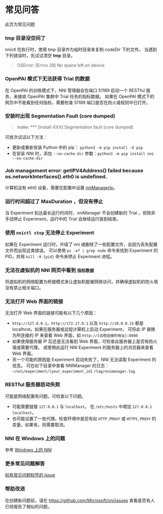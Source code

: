# 常见问答

此页为常见问题

### tmp 目录没空间了

nnictl 在执行时，使用 tmp 目录作为临时目录来复制 codeDir 下的文件。 当遇到下列错误时，先试试清空 **tmp** 目录。

> OSError: [Errno 28] No space left on device

### OpenPAI 模式下无法获得 Trial 的数据

在 OpenPAI 的训练模式下，NNI 管理器会在端口 51189 启动一个 RESTful 服务，来接收 OpenPAI 集群中 Trial 任务的指标数据。 如果在 OpenPAI 模式下的网页中不能看到任何指标，需要检查 51189 端口是否在防火墙规则中已打开。

### 安装时出现 Segmentation Fault (core dumped)

> make: *** [install-XXX] Segmentation fault (core dumped)

可依次试试以下方法：

* 更新或重新安装 Python 中的 pip： `python3 -m pip install -U pip`
* 在安装 NNI 时，添加 `--no-cache-dir` 参数：`python3 -m pip install nni --no-cache-dir`

### Job management error: getIPV4Address() failed because os.networkInterfaces().eth0 is undefined.

计算机没有 eth0 设备，需要在配置中设置 [nniManagerIp](ExperimentConfig.md)。

### 运行时间超过了 MaxDuration ，但没有停止

当 Experiment 到达最长运行时间时，nniManager 不会创建新的 Trial ，但除非手动停止 Experiment，运行中的 Trial 会继续运行直到结束。

### 使用 `nnictl stop` 无法停止 Experiment

如果在 Experiment 运行时，升级了 nni 或删除了一些配置文件，会因为丢失配置文件而出现这类错误。 可以使用 `ps -ef | grep node` 命令来找到 Experiment 的 PID，并用 `kill -9 {pid}` 命令来停止 Experiment 进程。

### 无法在虚拟机的 NNI 网页中看到 `指标数据`

将虚拟机的网络配置为桥接模式来让虚拟机能被网络访问，并确保虚拟机的防火墙没有禁止相关端口。

### 无法打开 Web 界面的链接

无法打开 Web 界面的链接可能有以下几个原因：

* `http://127.0.0.1`，`http://172.17.0.1` 以及 `http://10.0.0.15` 都是 localhost。如果在服务器或远程计算机上启动 Experiment， 可将此 IP 替换为所连接的 IP 来查看 Web 界面，如 `http://[远程连接的地址]:8080`
* 如果使用服务器 IP 后还是无法看到 Web 界面，可检查此服务器上是否有防火墙或需要代理。 或使用此运行 NNI Experiment 的服务器上的浏览器来查看 Web 界面。
* 另一个可能的原因是 Experiment 启动失败了，NNI 无法读取 Experiment 的信息。 可在如下目录中查看 NNIManager 的日志： `~/nni/experiment/[your_experiment_id]` `/log/nnimanager.log`

### RESTful 服务器启动失败

可能是网络配置有问题。可检查以下问题。

* 可能需要链接 `127.0.0.1` 与 `localhost`。 在 `/etc/hosts` 中增加 `127.0.0.1 localhost`。
* 也可能设置了一些代理。检查环境中是否有如 `HTTP_PROXY` 或 `HTTPS_PROXY` 的变量，如果有，则需要取消。

### NNI 在 Windows 上的问题

参考 [Windows 上的 NNI](InstallationWin.md)

### 更多常见问题解答

[标有常见问题标签的 Issue](https://github.com/microsoft/nni/labels/FAQ)

### 帮助改进

在创建新问题前，请在 https://github.com/Microsoft/nni/issues 查看是否有人已经报告了相似的问题。